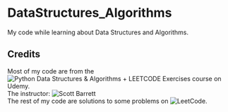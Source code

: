 # DataStructures_Algorithms
My code while learning about Data Structures and Algorithms.

## Credits

Most of my code are from the ![Python Data Structures & Algorithms + LEETCODE Exercises](https://ascend.udemy.com/course/data-structures-algorithms-python/) course on Udemy. <br>
The instructor: ![Scott Barrett](https://ascend.udemy.com/user/scott-barrett-16/) <br>
The rest of my code are solutions to some problems on ![LeetCode](https://leetcode.com/). <br>